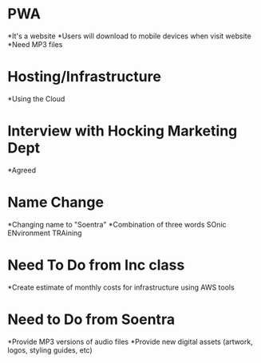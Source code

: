 # PWA
  *It's a website
  *Users will download to mobile devices when visit website
  *Need MP3 files
  

# Hosting/Infrastructure
  *Using the Cloud
  
# Interview with Hocking Marketing Dept
  *Agreed
  
# Name Change
  *Changing name to "Soentra"
  *Combination of three words SOnic ENvironment TRAining
  




# Need To Do from Inc class
  *Create estimate of monthly costs for infrastructure using AWS tools
  
  
# Need to Do from Soentra
  *Provide MP3 versions of audio files
  *Provide new digital assets (artwork, logos, styling guides, etc)
  
  
